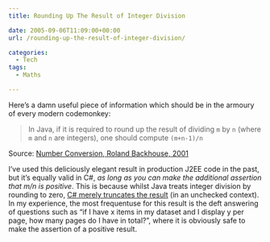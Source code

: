 ```yaml
---
title: Rounding Up The Result of Integer Division

date: 2005-09-06T11:09:00+00:00
url: /rounding-up-the-result-of-integer-division/

categories:
  - Tech
tags:
  - Maths

---
```

Here’s a damn useful piece of information which should be in the armoury of every modern codemonkey:

> In Java, if it is required to round up the result of dividing `m` by `n` (where `m` and `n` are integers), one should compute `(m+n-1)/n`

Source: [Number Conversion, Roland Backhouse, 2001](http://www.cs.nott.ac.uk/%7Ercb/G51MPC/slides/NumberLogic.pdf)

I’ve used this deliciously elegant result in production J2EE code in the past, but it’s equally valid in C#, _as long as you can make the additional assertion that m/n is positive_. This is because whilst Java treats integer division by rounding to zero, [C# merely truncates the result][1] (in an unchecked context). In my experience, the most frequentuse for this result is the deft answering of questions such as “if I have x items in my dataset and I display y per page, how many pages do I have in total?”, where it is obviously safe to make the assertion of a positive result.

 [1]: http://msdn2.microsoft.com/library/6a71f45d%28en-us,vs.80%29.aspx